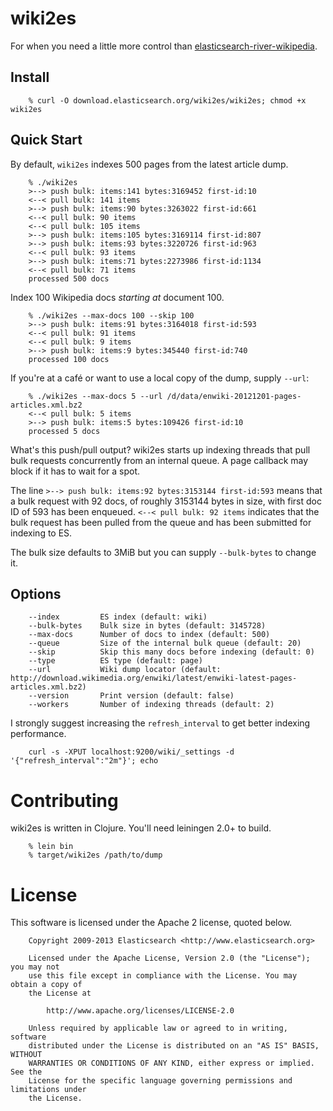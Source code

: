 # wiki2es

For when you need a little more control than
[elasticsearch-river-wikipedia](https://github.com/elasticsearch/elasticsearch-river-wikipedia).

## Install

        % curl -O download.elasticsearch.org/wiki2es/wiki2es; chmod +x wiki2es

## Quick Start

By default, `wiki2es` indexes 500 pages from the latest article dump.

        % ./wiki2es
        >--> push bulk: items:141 bytes:3169452 first-id:10
        <--< pull bulk: 141 items
        >--> push bulk: items:90 bytes:3263022 first-id:661
        <--< pull bulk: 90 items
        <--< pull bulk: 105 items
        >--> push bulk: items:105 bytes:3169114 first-id:807
        >--> push bulk: items:93 bytes:3220726 first-id:963
        <--< pull bulk: 93 items
        >--> push bulk: items:71 bytes:2273986 first-id:1134
        <--< pull bulk: 71 items
        processed 500 docs

Index 100 Wikipedia docs *starting at* document 100.

        % ./wiki2es --max-docs 100 --skip 100
        >--> push bulk: items:91 bytes:3164018 first-id:593
        <--< pull bulk: 91 items
        <--< pull bulk: 9 items
        >--> push bulk: items:9 bytes:345440 first-id:740
        processed 100 docs

If you're at a café or want to use a local copy of the dump, supply `--url`:

        % ./wiki2es --max-docs 5 --url /d/data/enwiki-20121201-pages-articles.xml.bz2
        <--< pull bulk: 5 items
        >--> push bulk: items:5 bytes:109426 first-id:10
        processed 5 docs

What's this push/pull output?  wiki2es starts up indexing threads that
pull bulk requests concurrently from an internal queue.  A page
callback may block if it has to wait for a spot.

The line `>--> push bulk: items:92 bytes:3153144 first-id:593` means
that a bulk request with 92 docs, of roughly 3153144 bytes in size,
with first doc ID of 593 has been enqueued.  `<--< pull bulk: 92 items`
indicates that the bulk request has been pulled from the queue
and has been submitted for indexing to ES.

The bulk size defaults to 3MiB but you can supply `--bulk-bytes` to
change it.

## Options

        --index         ES index (default: wiki)
        --bulk-bytes    Bulk size in bytes (default: 3145728)
        --max-docs      Number of docs to index (default: 500)
        --queue         Size of the internal bulk queue (default: 20)
        --skip          Skip this many docs before indexing (default: 0)
        --type          ES type (default: page)
        --url           Wiki dump locator (default: http://download.wikimedia.org/enwiki/latest/enwiki-latest-pages-articles.xml.bz2)
        --version       Print version (default: false)
        --workers       Number of indexing threads (default: 2)

I strongly suggest increasing the `refresh_interval` to get better
indexing performance.

        curl -s -XPUT localhost:9200/wiki/_settings -d '{"refresh_interval":"2m"}'; echo


# Contributing

wiki2es is written in Clojure.  You'll need leiningen 2.0+ to build.

        % lein bin
        % target/wiki2es /path/to/dump

# License

This software is licensed under the Apache 2 license, quoted below.

        Copyright 2009-2013 Elasticsearch <http://www.elasticsearch.org>

        Licensed under the Apache License, Version 2.0 (the "License"); you may not
        use this file except in compliance with the License. You may obtain a copy of
        the License at

            http://www.apache.org/licenses/LICENSE-2.0

        Unless required by applicable law or agreed to in writing, software
        distributed under the License is distributed on an "AS IS" BASIS, WITHOUT
        WARRANTIES OR CONDITIONS OF ANY KIND, either express or implied. See the
        License for the specific language governing permissions and limitations under
        the License.
